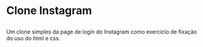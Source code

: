 # Clone Instagram
  ##
Um clone simples da page de login do Instagram como exercicio de fixação do uso do html e css.
